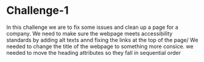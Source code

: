 # Challenge-1

In this challenge we are to fix some issues and clean up a page for a company.
We need to make sure the webpage meets accessibility standards by adding alt texts annd fixing the links at the top of the page/
We needed to change the title of the webpage to something more consice.
we needed to move the heading attributes so they fall in sequential order
